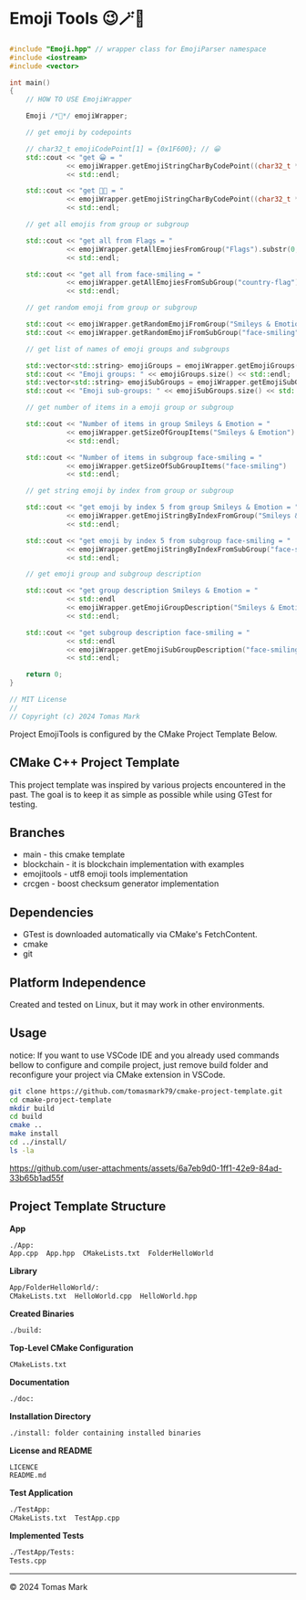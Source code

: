 # Emoji Tools 😉🪄🎯

```cpp
#include "Emoji.hpp" // wrapper class for EmojiParser namespace
#include <iostream>
#include <vector>

int main()
{
    // HOW TO USE EmojiWrapper

    Emoji /*💋*/ emojiWrapper;

    // get emoji by codepoints

    // char32_t emojiCodePoint[1] = {0x1F600}; // 😀
    std::cout << "get 😀 = "
              << emojiWrapper.getEmojiStringCharByCodePoint((char32_t *)U"\U0001F600", 1)
              << std::endl;

    std::cout << "get 😶‍🌫️ = "
              << emojiWrapper.getEmojiStringCharByCodePoint((char32_t *)U"\U0001F636\U0000200D\U0001F32B\U0000FE0F", 4)
              << std::endl;

    // get all emojis from group or subgroup

    std::cout << "get all from Flags = "
              << emojiWrapper.getAllEmojiesFromGroup("Flags").substr(0, 32)
              << std::endl;

    std::cout << "get all from face-smiling = "
              << emojiWrapper.getAllEmojiesFromSubGroup("country-flag").substr(0, 32)
              << std::endl;

    // get random emoji from group or subgroup

    std::cout << emojiWrapper.getRandomEmojiFromGroup("Smileys & Emotion") << std::endl;
    std::cout << emojiWrapper.getRandomEmojiFromSubGroup("face-smiling") << std::endl;

    // get list of names of emoji groups and subgroups

    std::vector<std::string> emojiGroups = emojiWrapper.getEmojiGroups();
    std::cout << "Emoji groups: " << emojiGroups.size() << std::endl;
    std::vector<std::string> emojiSubGroups = emojiWrapper.getEmojiSubGroups();
    std::cout << "Emoji sub-groups: " << emojiSubGroups.size() << std::endl;

    // get number of items in a emoji group or subgroup

    std::cout << "Number of items in group Smileys & Emotion = "
              << emojiWrapper.getSizeOfGroupItems("Smileys & Emotion")
              << std::endl;

    std::cout << "Number of items in subgroup face-smiling = "
              << emojiWrapper.getSizeOfSubGroupItems("face-smiling")
              << std::endl;

    // get string emoji by index from group or subgroup

    std::cout << "get emoji by index 5 from group Smileys & Emotion = "
              << emojiWrapper.getEmojiStringByIndexFromGroup("Smileys & Emotion", 5)
              << std::endl;

    std::cout << "get emoji by index 5 from subgroup face-smiling = "
              << emojiWrapper.getEmojiStringByIndexFromSubGroup("face-smiling", 5)
              << std::endl;

    // get emoji group and subgroup description

    std::cout << "get group description Smileys & Emotion = "
              << std::endl
              << emojiWrapper.getEmojiGroupDescription("Smileys & Emotion")
              << std::endl;

    std::cout << "get subgroup description face-smiling = "
              << std::endl
              << emojiWrapper.getEmojiSubGroupDescription("face-smiling")
              << std::endl;

    return 0;
}

// MIT License
//
// Copyright (c) 2024 Tomas Mark
```

Project EmojiTools is configured by the CMake Project Template Below.

## CMake C++ Project Template

This project template was inspired by various projects encountered in the past. The goal is to keep it as simple as possible while using GTest for testing.

## Branches
- main - this cmake template
- blockchain - it is blockchain implementation with examples
- emojitools - utf8 emoji tools implementation
- crcgen - boost checksum generator implementation

## Dependencies

- GTest is downloaded automatically via CMake's FetchContent.
- cmake
- git

## Platform Independence

Created and tested on Linux, but it may work in other environments.

## Usage

notice:
    If you want to use VSCode IDE and you already used commands bellow to configure and compile project, just remove build folder and reconfigure your project via CMake extension in VSCode.

```bash
git clone https://github.com/tomasmark79/cmake-project-template.git
cd cmake-project-template
mkdir build
cd build
cmake ..
make install
cd ../install/
ls -la
```


https://github.com/user-attachments/assets/6a7eb9d0-1ff1-42e9-84ad-33b65b1ad55f



## Project Template Structure

**App**

```txt
./App:
App.cpp  App.hpp  CMakeLists.txt  FolderHelloWorld
```

**Library**

```txt
App/FolderHelloWorld/:
CMakeLists.txt  HelloWorld.cpp  HelloWorld.hpp
```

**Created Binaries**

```txt
./build:
```

**Top-Level CMake Configuration**

```txt
CMakeLists.txt
```

**Documentation**

```txt
./doc:
```

**Installation Directory**

```txt
./install: folder containing installed binaries
```

**License and README**

```txt
LICENCE
README.md
```

**Test Application**

```txt
./TestApp:
CMakeLists.txt  TestApp.cpp 
```

**Implemented Tests**

```txt
./TestApp/Tests:
Tests.cpp
```

---

© 2024 Tomas Mark
